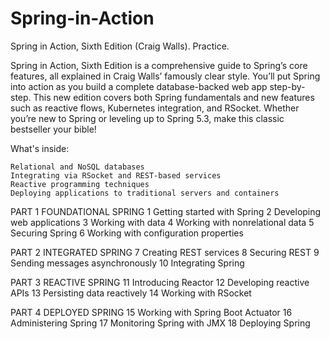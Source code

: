 # Spring-in-Action
Spring in Action, Sixth Edition (Craig Walls). Practice.

Spring in Action, Sixth Edition is a comprehensive guide to Spring’s core features, all explained in Craig Walls’ famously clear style. You’ll put Spring into action as you build a complete database-backed web app step-by-step. This new edition covers both Spring fundamentals and new features such as reactive flows, Kubernetes integration, and RSocket. Whether you’re new to Spring or leveling up to Spring 5.3, make this classic bestseller your bible!

What's inside:

    Relational and NoSQL databases
    Integrating via RSocket and REST-based services
    Reactive programming techniques
    Deploying applications to traditional servers and containers

PART 1 FOUNDATIONAL SPRING
1 Getting started with Spring
2 Developing web applications
3 Working with data
4 Working with nonrelational data
5 Securing Spring
6 Working with configuration properties

PART 2 INTEGRATED SPRING
7 Creating REST services
8 Securing REST
9 Sending messages asynchronously
10 Integrating Spring

PART 3 REACTIVE SPRING
11 Introducing Reactor
12 Developing reactive APIs
13 Persisting data reactively
14 Working with RSocket

PART 4 DEPLOYED SPRING
15 Working with Spring Boot Actuator
16 Administering Spring
17 Monitoring Spring with JMX
18 Deploying Spring
